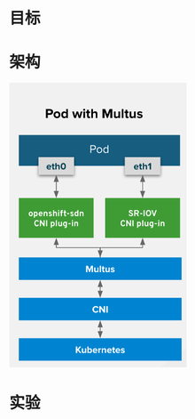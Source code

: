 # 目标





# 架构



<img src="./multus-start.assets/image-20240117144702063.png" alt="image-20240117144702063" style="zoom:50%;" />





# 实验

